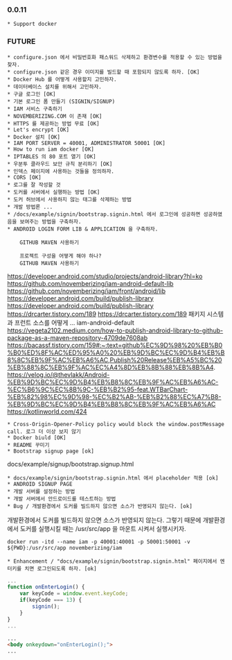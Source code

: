### 0.0.11
    * Support docker

### FUTURE
    * configure.json 에서 비밀번호화 패스워드 삭제하고 환경변수를 적용할 수 있는 방법을 찾자.
    * configure.json 같은 경우 이미지를 빌드할 때 포함되지 않도록 하자. [OK]
    * Docker Hub 를 어떻게 사용할지 고민하자.
    * 데이터베이스 설치를 위해서 고민하자.
    * 구글 로그인 [OK]
    * 기본 로그인 폼 만들기 (SIGNIN/SIGNUP)
    * IAM 서비스 구축하기
    * NOVEMBERIZING.COM 이 존재 [OK]
    * HTTPS 를 제공하는 방법 무료 [OK]
    * Let's encrypt [OK]
    * Docker 설치 [OK]
    * IAM PORT SERVER = 40001, ADMINISTRATOR 50001 [OK]
    * How to run iam docker [OK]
    * IPTABLES 의 80 포트 열기 [OK]
    * 우분투 클라우드 보안 규칙 분리하기 [OK]
    * 인덱스 페이지에 사용하는 것들을 정의하자.
    * CORS [OK]
    * 로그를 잘 작성할 것
    * 도커를 서버에서 실행하는 방법 [OK]
    * 도커 허브에서 사용하지 않는 태그를 삭제하는 방법
    * 개발 방법론 ...
    * /docs/example/signin/bootstrap.signin.html 에서 로그인에 성공하면 성공하였음을 보여주는 방법을 구축하자.
    * ANDROID LOGIN FORM LIB & APPLICATION 을 구축하자.

        GITHUB MAVEN 사용하기

        프로젝트 구성을 어떻게 해야 하나?
        GITHUB MAVEN 사용하기

https://developer.android.com/studio/projects/android-library?hl=ko
https://github.com/novemberizing/iam-android-default-lib
https://github.com/novemberizing/iam/front/android/lib
https://developer.android.com/build/publish-library
https://developer.android.com/build/publish-library
https://drcarter.tistory.com/189
https://drcarter.tistory.com/189
패키지 시스템과 프런트 소스를 어떻게 ...
iam-android-default
https://vegeta2102.medium.com/how-to-publish-android-library-to-github-package-as-a-maven-repository-4709de7608ab
https://bacassf.tistory.com/159#:~:text=github%EC%9D%98%20%EB%B0%B0%ED%8F%AC%ED%95%A0%20%EB%9D%BC%EC%9D%B4%EB%B8%8C%EB%9F%AC%EB%A6%AC,Publish%20Release%EB%A5%BC%20%EB%88%8C%EB%9F%AC%EC%A4%8D%EB%8B%88%EB%8B%A4.
https://velog.io/@thevlakk/Android-%EB%9D%BC%EC%9D%B4%EB%B8%8C%EB%9F%AC%EB%A6%AC-%EC%B6%9C%EC%8B%9C-%EB%B2%95-feat.WTBarChart-%EB%82%98%EC%9D%98-%EC%B2%AB-%EB%B2%88%EC%A7%B8-%EB%9D%BC%EC%9D%B4%EB%B8%8C%EB%9F%AC%EB%A6%AC
https://kotlinworld.com/424

    * Cross-Origin-Opener-Policy policy would block the window.postMessage call. 로그 더 이상 보지 않기
    * Docker biuld [OK]
    * README 꾸미기
    * Bootstrap signup page [ok]

docs/example/signup/bootstrap.signup.html

    * docs/example/signin/bootstrap.signin.html 에서 placeholder 적용 [ok]
    * ANDROID SIGNUP PAGE
    * 개발 서버를 설정하는 방법
    * 개발 서버에서 안드로이드를 테스트하는 방법
    * Bug / 개발환경에서 도커를 빌드하지 않으면 소스가 반영되지 않는다. [ok]

개발환경에서 도커를 빌드하지 않으면 소스가 반영되지 않는다. 그렇기 때문에 개발환경에서 도커를 실행시킬 때는 /usr/src/app 을 마운트 시켜서 실행시키자.

```
docker run -itd --name iam -p 40001:40001 -p 50001:50001 -v ${PWD}:/usr/src/app novemberizing/iam
```

    * Enhancement / "docs/example/signin/bootstrap.signin.html" 페이지에서 엔터키를 치면 로그인되도록 하자. [ok]

```js
...
function onEnterLogin() {
    var keyCode = window.event.keyCode;
    if(keyCode === 13) {
        signin();
    }
}
...
```

```html
...
<body onkeydown="onEnterLogin();">
...
```

    